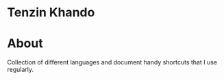 # Tenzin Khando 

# About
Collection of different languages and document handy shortcuts that I use regularly.